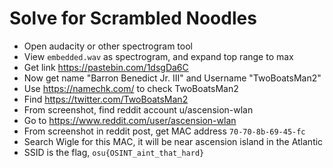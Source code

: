 # Solve for Scrambled Noodles

- Open audacity or other spectrogram tool
- View `embedded.wav` as spectrogram, and expand top range to max
- Get link https://pastebin.com/1dsgDa6C
- Now get name "Barron Benedict Jr. III" and Username "TwoBoatsMan2"
- Use https://namechk.com/ to check TwoBoatsMan2
- Find https://twitter.com/TwoBoatsMan2
- From screenshot, find reddit account u/ascension-wlan
- Go to https://www.reddit.com/user/ascension-wlan
- From screenshot in reddit post, get MAC address `70-70-8b-69-45-fc`
- Search Wigle for this MAC, it will be near ascension island in the Atlantic
- SSID is the flag, `osu{OSINT_aint_that_hard}`
